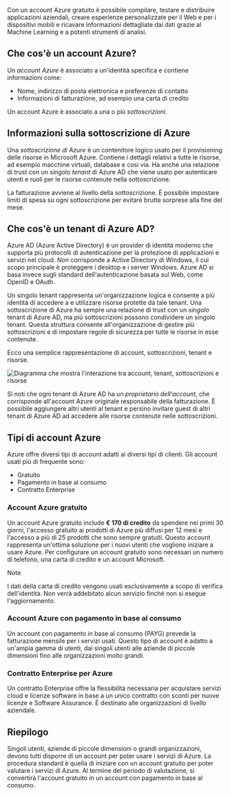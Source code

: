 Con un account Azure gratuito è possibile compilare, testare e distribuire applicazioni aziendali, creare esperienze personalizzate per il Web e per i dispositivi mobili e ricavare informazioni dettagliate dai dati grazie al Machine Learning e a potenti strumenti di analisi.

## <a name="what-is-an-azure-account"></a>Che cos'è un account Azure?

Un _account Azure_ è associato a un'identità specifica e contiene informazioni come:

- Nome, indirizzo di posta elettronica e preferenze di contatto
- Informazioni di fatturazione, ad esempio una carta di credito

Un account Azure è associato a una o più _sottoscrizioni_.

## <a name="what-is-an-azure-subscription"></a>Informazioni sulla sottoscrizione di Azure

Una _sottoscrizione di Azure_ è un contenitore logico usato per il provisioning delle risorse in Microsoft Azure. Contiene i dettagli relativi a tutte le risorse, ad esempio macchine virtuali, database e così via. Ha anche una relazione di trust con un singolo _tenant_ di Azure AD che viene usato per autenticare utenti e ruoli per le risorse contenute nella sottoscrizione.

La fatturazione avviene al livello della sottoscrizione. È possibile impostare limiti di spesa su ogni sottoscrizione per evitare brutte sorprese alla fine del mese. 

## <a name="what-is-an-azure-ad-tenant"></a>Che cos'è un tenant di Azure AD?

Azure AD (Azure Active Directory) è un provider di identità moderno che supporta più protocolli di autenticazione per la protezione di applicazioni e servizi nel cloud. _Non_ corrisponde a Active Directory di Windows, il cui scopo principale è proteggere i desktop e i server Windows. Azure AD si basa invece sugli standard dell'autenticazione basata sul Web, come OpenID e OAuth.

Un singolo tenant rappresenta un'organizzazione logica e consente a più identità di accedere a e utilizzare risorse protette da tale tenant. Una sottoscrizione di Azure ha sempre una relazione di trust con un _singolo_ tenant di Azure AD, ma _più_ sottoscrizioni possono condividere un singolo tenant. Questa struttura consente all'organizzazione di gestire più sottoscrizioni e di impostare regole di sicurezza per tutte le risorse in esse contenute.

Ecco una semplice rappresentazione di account, sottoscrizioni, tenant e risorse.

![Diagramma che mostra l'interazione tra account, tenant, sottoscrizioni e risorse](../media/3-azure-ad-tenant.png)

Si noti che ogni tenant di Azure AD ha un _proprietario dell'account_, che corrisponde all'account Azure originale responsabile della fatturazione. È possibile aggiungere altri utenti al tenant e persino invitare guest di altri tenant di Azure AD ad accedere alle risorse contenute nelle sottoscrizioni.

## <a name="azure-account-types"></a>Tipi di account Azure

Azure offre diversi tipi di account adatti ai diversi tipi di clienti. Gli account usati più di frequente sono:

- Gratuito
- Pagamento in base al consumo
- Contratto Enterprise

### <a name="azure-free-account"></a>Account Azure gratuito

Un account Azure gratuito include **€ 170 di credito** da spendere nei primi 30 giorni, l'accesso gratuito ai prodotti di Azure più diffusi per 12 mesi e l'accesso a più di 25 prodotti che sono sempre gratuiti. Questo account rappresenta un'ottima soluzione per i nuovi utenti che vogliono iniziare a usare Azure. Per configurare un account gratuito sono necessari un numero di telefono, una carta di credito e un account Microsoft.

> [!NOTE]
> I dati della carta di credito vengono usati esclusivamente a scopo di verifica dell'identità. Non verrà addebitato alcun servizio finché non si esegue l'aggiornamento.

### <a name="azure-pay-as-you-go-account"></a>Account Azure con pagamento in base al consumo

Un account con pagamento in base al consumo (PAYG) prevede la fatturazione mensile per i servizi usati. Questo tipo di account è adatto a un'ampia gamma di utenti, dai singoli utenti alle aziende di piccole dimensioni fino alle organizzazioni molto grandi.

### <a name="azure-enterprise-agreement"></a>Contratto Enterprise per Azure

Un contratto Enterprise offre la flessibilità necessaria per acquistare servizi cloud e licenze software in base a un unico contratto con sconti per nuove licenze e Software Assurance. È destinato alle organizzazioni di livello aziendale.

## <a name="summary"></a>Riepilogo

Singoli utenti, aziende di piccole dimensioni o grandi organizzazioni, devono tutti disporre di un account per poter usare i servizi di Azure. La procedura standard è quella di iniziare con un account gratuito per poter valutare i servizi di Azure. Al termine del periodo di valutazione, si convertirà l'account gratuito in un account con pagamento in base al consumo.